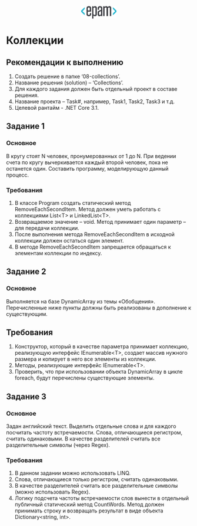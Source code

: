 <div style="text-align:center"><img src="media\epam_logo.png" style="width:1in;height:0.35417in" /></div>

# Коллекции

## Рекомендации к выполнению

1. Создать решение в папке ‘08-collections’.
2. Название решения (solution) – ‘Collections’.
3. Для каждого задания должен быть отдельный проект в составе решения.
4. Название проекта – Task\#, например, Task1, Task2, Task3 и т.д.
5. Целевой рантайм - .NET Core 3.1.

## Задание 1

### Основное

В кругу стоят N человек, пронумерованных от 1 до N. При ведении счета по кругу вычеркивается каждый второй человек, пока не останется один. Составить программу, моделирующую данный процесс.

### Требования

1. В классе Program создать статический метод RemoveEachSecondItem. Метод должен уметь работать с коллекциями List&lt;T&gt; и LinkedList&lt;T&gt;.
2. Возвращаемое значение – void. Метод принимает один параметр – для передачи коллекции.
3. После выполнения метода RemoveEachSecondItem в исходной коллекции должен остаться один элемент.
4. В методе RemoveEachSecondItem запрещается обращаться к элементам коллекции по индексу.

## Задание 2

### Основное

Выполняется на базе DynamicArray из темы «Обобщения». Перечисленные ниже пункты должны быть реализованы в дополнение к существующим.

## Требования

1. Конструктор, который в качестве параметра принимает коллекцию, реализующую интерфейс IEnumerable&lt;T&gt;, создает массив нужного размера и копирует в него все элементы из коллекции.
2. Методы, реализующие интерфейс IEnumerable&lt;T&gt;.
3. Проверить, что при использовании объекта DynamicArray в цикле foreach, будут перечислены существующие элементы.

## Задание 3

### Основное

Задан английский текст. Выделить отдельные слова и для каждого посчитать частоту встречаемости. Слова, отличающиеся регистром, считать одинаковыми. В качестве разделителей считать все разделительные символы (через Regex).

### Требования

1. В данном задании можно использовать LINQ.
2. Слова, отличающиеся только регистром, считать одинаковыми.
3. В качестве разделителей считать все разделительные символы (можно использовать Regex).
4. Логику подсчета частоты встречаемости слов вынести в отдельный публичный статический метод CountWords. Метод должен принимать строку и возвращать результат в виде объекта Dictionary&lt;string, int&gt;.
